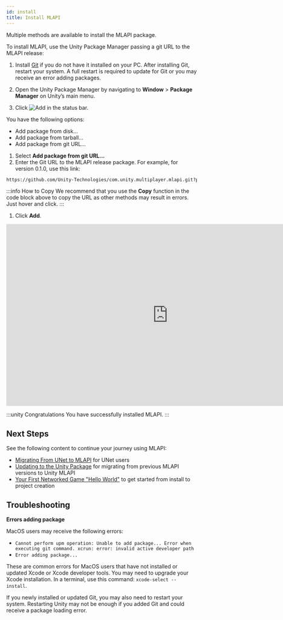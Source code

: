 ```yaml
---
id: install
title: Install MLAPI
---
```


Multiple methods are available to install the MLAPI package.

To install MLAPI, use the Unity Package Manager passing a git URL to the MLAPI release:

1. Install [Git](https://git-scm.com/) if you do not have it installed on your PC. After installing Git, restart your system. A full restart is required to update for Git or you may receive an error adding packages.

1. Open the Unity Package Manager by navigating to **Window** > **Package Manager** on Unity’s main menu.
1. Click ![Add](/img/add.png) in the status bar.

  You have the following options:

   - Add package from disk...
   - Add package from tarball...
   - Add package from git URL...

1. Select **Add package from git URL...**
1. Enter the Git URL to the MLAPI release package. For example, for version 0.1.0, use this link:

  ```html
  https://github.com/Unity-Technologies/com.unity.multiplayer.mlapi.git?path=/com.unity.multiplayer.mlapi#release/0.1.0
  ```
:::info How to Copy
We recommend that you use the **Copy** function in the code block above to copy the URL as other methods may result in errors. Just hover and click.
:::

1. Click **Add**.

<iframe src="https://www.youtube.com/embed/a1rq0MqNd2Y?playlist=a1rq0MqNd2Y&loop=1&&autoplay=0&controls=1&showinfo=0&mute=1"   width="854px"
        height="480px" className="video-container" frameborder="0" position="relative" allow="accelerometer; autoplay; loop; playlist; clipboard-write; encrypted-media; gyroscope; picture-in-picture"  allowfullscreen=""></iframe>


:::unity Congratulations
You have successfully installed MLAPI.
:::
## Next Steps

See the following content to continue your journey using MLAPI:

* [Migrating From UNet to MLAPI](migratingtomlapi.md) for UNet users
* [Updating to the Unity Package](migratingfrommlapi.md) for migrating from previous MLAPI versions to Unity MLAPI
* [Your First Networked Game "Hello World"](../tutorials/helloworldintro.md) to get started from install to project creation

## Troubleshooting

**Errors adding package**

MacOS users may receive the following errors:

* `Cannot perform upm operation: Unable to add package... Error when executing git command. xcrun: error: invalid active developer path`
* `Error adding package...`

These are common errors for MacOS users that have not installed or updated Xcode or Xcode developer tools. You may need to upgrade your Xcode installation. In a terminal, use this command: `xcode-select --install`.

If you newly installed or updated Git, you may also need to restart your system. Restarting Unity may not be enough if you added Git and could receive a package loading error.